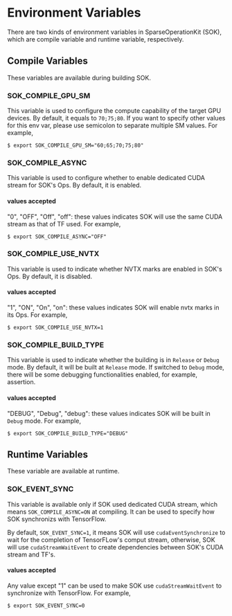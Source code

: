# Environment Variables #
There are two kinds of environment variables in SparseOperationKit (SOK), which are compile variable and runtime variable, respectively.

## Compile Variables ##
These variables are available during building SOK.

### SOK_COMPILE_GPU_SM ###
This variable is used to configure the compute capability of the target GPU devices. By default, it equals to `70;75;80`. If you want to specify other values for this env var, please use semicolon to separate multiple SM values. For example, 
```shell
$ export SOK_COMPILE_GPU_SM="60;65;70;75;80"
```

### SOK_COMPILE_ASYNC ###
This variable is used to configure whether to enable dedicated CUDA stream for SOK's Ops. By default, it is enabled. 
#### values accepted ####
"0", "OFF", "Off", "off": these values indicates SOK will use the same CUDA stream as that of TF used. For example,
```shell
$ export SOK_COMPILE_ASYNC="OFF"
```

### SOK_COMPILE_USE_NVTX ###
This variable is used to indicate whether NVTX marks are enabled in SOK's Ops. By default, it is disabled.
#### values accepted ####
"1", "ON", "On", "on": these values indicates SOK will enable nvtx marks in its Ops. For example,
```shell
$ export SOK_COMPILE_USE_NVTX=1
```

### SOK_COMPILE_BUILD_TYPE ###
This variable is used to indicate whether the building is in `Release` or `Debug` mode. By default, it will be built at `Release` mode. If switched to `Debug` mode, there will be some debugging functionalities enabled, for example, assertion.
#### values accepted ####
"DEBUG", "Debug", "debug": these values indicates SOK will be built in `Debug` mode. For example,
```shell
$ export SOK_COMPILE_BUILD_TYPE="DEBUG"
```

## Runtime Variables ##
These variable are available at runtime.

### SOK_EVENT_SYNC ###
This variable is available only if SOK used dedicated CUDA stream, which means `SOK_COMPILE_ASYNC=ON` at compiling. It can be used to specify how SOK synchronizs with TensorFlow.

By default, `SOK_EVENT_SYNC=1`, it means SOK will use `cudaEventSynchronize` to wait for the completion of TensorFLow's comput stream, otherwise, SOK will use `cudaStreamWaitEvent` to create dependencies between SOK's CUDA stream and TF's.
#### values accepted ####
Any value except "1" can be used to make SOK use `cudaStreamWaitEvent` to synchronize with TensorFlow. For example,
```shell
$ export SOK_EVENT_SYNC=0
```
